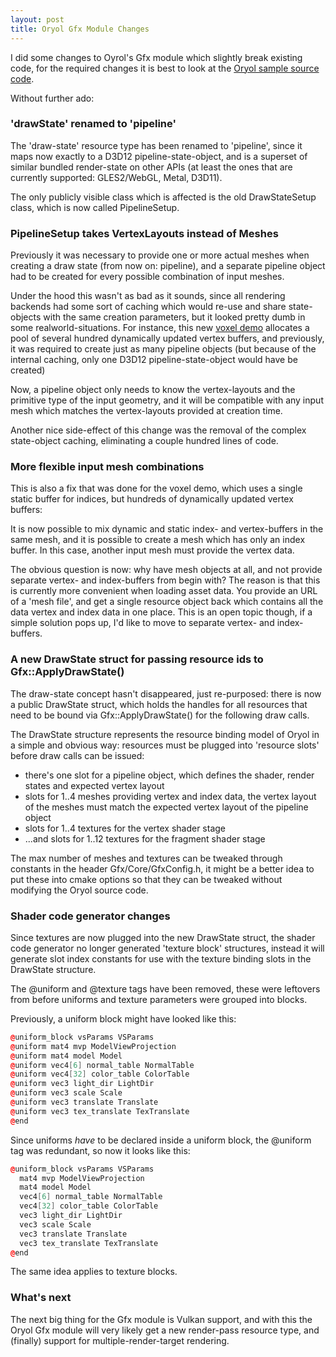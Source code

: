 ```yaml
---
layout: post
title: Oryol Gfx Module Changes
---
```


I did some changes to Oyrol's Gfx module which slightly break existing code,
for the required changes it is best to look at the 
[Oryol sample source code](https://github.com/floooh/oryol/tree/master/code/Samples).

Without further ado:

### 'drawState' renamed to 'pipeline'

The 'draw-state' resource type has been renamed to 'pipeline', since it
maps now exactly to a D3D12 pipeline-state-object, and is a superset of similar
bundled render-state on other APIs (at least the ones that are currently
supported: GLES2/WebGL, Metal, D3D11).

The only publicly visible class which is affected is the old DrawStateSetup
class, which is now called PipelineSetup.

### PipelineSetup takes VertexLayouts instead of Meshes

Previously it was necessary to provide one or more actual meshes when 
creating a draw state (from now on: pipeline), and a separate pipeline
object had to be created for every possible combination of input meshes.

Under the hood this wasn't as bad as it sounds, since all rendering backends
had some sort of caching which would re-use and share state-objects with the
same creation parameters, but it looked pretty dumb in some
realworld-situations. For instance, this new [voxel
demo](http://floooh.github.io/voxel-test/) allocates a pool of several hundred
dynamically updated vertex buffers, and previously, it was required
to create just as many pipeline objects (but because of the internal caching, 
only one D3D12 pipeline-state-object would have be created)

Now, a pipeline object only needs to know the vertex-layouts and the
primitive type of the input geometry, and it will be compatible with
any input mesh which matches the vertex-layouts provided at creation time.

Another nice side-effect of this change was the removal of the
complex state-object caching, eliminating a couple hundred lines of code.

### More flexible input mesh combinations

This is also a fix that was done for the voxel demo, which uses a single
static buffer for indices, but hundreds of dynamically updated vertex buffers:

It is now possible to mix dynamic and static index- and vertex-buffers in 
the same mesh, and it is possible to create a mesh which has only an index
buffer. In this case, another input mesh must provide the vertex data.

The obvious question is now: why have mesh objects at all, and not provide
separate vertex- and index-buffers from begin with? The reason is that this is
currently more convenient when loading asset data. You provide an URL of a
'mesh file', and get a single resource object back which contains all the data
vertex and index data in one place. This is an open topic though, if a simple
solution pops up, I'd like to move to separate vertex- and index-buffers.

### A new DrawState struct for passing resource ids to Gfx::ApplyDrawState()

The draw-state concept hasn't disappeared, just re-purposed: there is now a
public DrawState struct, which holds the handles for all resources that need to
be bound via Gfx::ApplyDrawState() for the following draw calls.

The DrawState structure represents the resource binding model of Oryol in a
simple and obvious way: resources must be plugged into 'resource slots' before
draw calls can be issued:

- there's one slot for a pipeline object, which defines the shader, render
  states and expected vertex layout
- slots for 1..4 meshes providing vertex and index data, the vertex
  layout of the meshes must match the expected vertex layout of the pipeline
  object
- slots for 1..4 textures for the vertex shader stage
- ...and slots for 1..12 textures for the fragment shader stage

The max number of meshes and textures can be tweaked through constants in the
header Gfx/Core/GfxConfig.h, it might be a better idea to put these into cmake
options so that they can be tweaked without modifying the Oryol source code.

### Shader code generator changes

Since textures are now plugged into the new DrawState struct, the shader code
generator no longer generated 'texture block' structures, instead it will
generate slot index constants for use with the texture binding slots in
the DrawState structure.

The @uniform and @texture tags have been removed, these were leftovers
from before uniforms and texture parameters were grouped into blocks.

Previously, a uniform block might have looked like this:

```cpp
@uniform_block vsParams VSParams
@uniform mat4 mvp ModelViewProjection
@uniform mat4 model Model
@uniform vec4[6] normal_table NormalTable
@uniform vec4[32] color_table ColorTable
@uniform vec3 light_dir LightDir
@uniform vec3 scale Scale
@uniform vec3 translate Translate
@uniform vec3 tex_translate TexTranslate
@end
```

Since uniforms *have* to be declared inside a uniform block, the @uniform tag
was redundant, so now it looks like this:

```cpp
@uniform_block vsParams VSParams
  mat4 mvp ModelViewProjection
  mat4 model Model
  vec4[6] normal_table NormalTable
  vec4[32] color_table ColorTable
  vec3 light_dir LightDir
  vec3 scale Scale
  vec3 translate Translate
  vec3 tex_translate TexTranslate
@end
```
The same idea applies to texture blocks.

### What's next

The next big thing for the Gfx module is Vulkan support, and with this
the Oryol Gfx module will very likely get a new render-pass resource
type, and (finally) support for multiple-render-target rendering.

